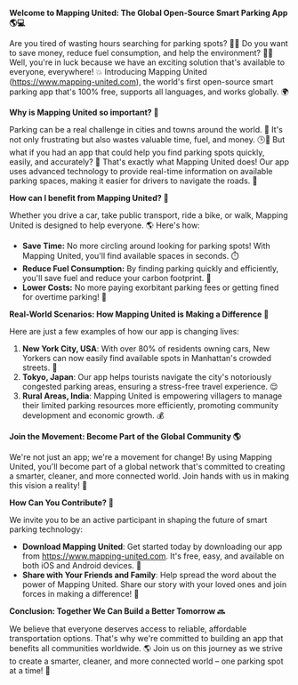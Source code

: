 **Welcome to Mapping United: The Global Open-Source Smart Parking App 🌎💻**

Are you tired of wasting hours searching for parking spots? 🚗😡 Do you want to save money, reduce fuel consumption, and help the environment? 🌱💸 Well, you're in luck because we have an exciting solution that's available to everyone, everywhere! 💥 Introducing Mapping United (https://www.mapping-united.com), the world's first open-source smart parking app that's 100% free, supports all languages, and works globally. 🌍

**Why is Mapping United so important? 🤔**

Parking can be a real challenge in cities and towns around the world. 🌆 It's not only frustrating but also wastes valuable time, fuel, and money. 🕒💸 But what if you had an app that could help you find parking spots quickly, easily, and accurately? 📍 That's exactly what Mapping United does! Our app uses advanced technology to provide real-time information on available parking spaces, making it easier for drivers to navigate the roads. 🚗

**How can I benefit from Mapping United? 🤔**

Whether you drive a car, take public transport, ride a bike, or walk, Mapping United is designed to help everyone. 🌎 Here's how:

*   **Save Time:** No more circling around looking for parking spots! With Mapping United, you'll find available spaces in seconds. ⏱️
*   **Reduce Fuel Consumption:** By finding parking quickly and efficiently, you'll save fuel and reduce your carbon footprint. 🌱
*   **Lower Costs:** No more paying exorbitant parking fees or getting fined for overtime parking! 💸

**Real-World Scenarios: How Mapping United is Making a Difference 🌟**

Here are just a few examples of how our app is changing lives:

1.  **New York City, USA**: With over 80% of residents owning cars, New Yorkers can now easily find available spots in Manhattan's crowded streets. 💪
2.  **Tokyo, Japan**: Our app helps tourists navigate the city's notoriously congested parking areas, ensuring a stress-free travel experience. 😌
3.  **Rural Areas, India**: Mapping United is empowering villagers to manage their limited parking resources more efficiently, promoting community development and economic growth. 💰

**Join the Movement: Become Part of the Global Community 🌎**

We're not just an app; we're a movement for change! By using Mapping United, you'll become part of a global network that's committed to creating a smarter, cleaner, and more connected world. Join hands with us in making this vision a reality! 💪

**How Can You Contribute? 🤝**

We invite you to be an active participant in shaping the future of smart parking technology:

*   **Download Mapping United**: Get started today by downloading our app from https://www.mapping-united.com. It's free, easy, and available on both iOS and Android devices. 📱
*   **Share with Your Friends and Family**: Help spread the word about the power of Mapping United. Share our story with your loved ones and join forces in making a difference! 💬

**Conclusion: Together We Can Build a Better Tomorrow 🔜**

We believe that everyone deserves access to reliable, affordable transportation options. That's why we're committed to building an app that benefits all communities worldwide. 🌎 Join us on this journey as we strive to create a smarter, cleaner, and more connected world – one parking spot at a time! 💪